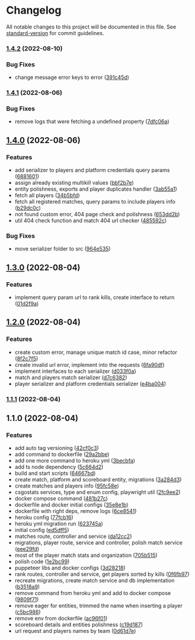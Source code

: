 # Changelog

All notable changes to this project will be documented in this file. See [standard-version](https://github.com/conventional-changelog/standard-version) for commit guidelines.

### [1.4.2](https://github.com/marcelosj3/project-csgo-dashboard-rank/compare/v1.4.1...v1.4.2) (2022-08-10)


### Bug Fixes

* change message error keys to error ([391c45d](https://github.com/marcelosj3/project-csgo-dashboard-rank/commit/391c45df9c5df4f55764f9be6a44db106e88519a))

### [1.4.1](https://github.com/marcelosj3/csgodashboardrank/compare/v1.4.0...v1.4.1) (2022-08-06)


### Bug Fixes

* remove logs that were fetching a undefined property ([7dfc06a](https://github.com/marcelosj3/csgodashboardrank/commit/7dfc06a7e9c4ddcbb44e580418f3994009aadd23))

## [1.4.0](https://github.com/marcelosj3/csgodashboardrank/compare/v1.3.0...v1.4.0) (2022-08-06)


### Features

* add serializer to players and platform credentials query params ([6881601](https://github.com/marcelosj3/csgodashboardrank/commit/688160183a81a14b03ce6238f4e6338b0b4a850b))
* assign already existing multikill values ([bbf2b7e](https://github.com/marcelosj3/csgodashboardrank/commit/bbf2b7e63889dd6fc1483ea89302ade1e306eecb))
* entity polishness, exports and player duplicates handler ([3ab55a1](https://github.com/marcelosj3/csgodashboardrank/commit/3ab55a12cd638e3e06bb6946fa48436e98cf6cb6))
* fetch all players ([34b5bfd](https://github.com/marcelosj3/csgodashboardrank/commit/34b5bfd1c9e0fbc363c69818a6c19386f386b6db))
* fetch all registered matches, query params to include players info ([b29dc0c](https://github.com/marcelosj3/csgodashboardrank/commit/b29dc0c9f27dac3adbcba6bd326eabdcbef3f194))
* not found custom error, 404 page check and polishness ([653dd2b](https://github.com/marcelosj3/csgodashboardrank/commit/653dd2b7ddb8e46f5a6d185e502a89738b0d5ec1))
* util 404 check function and match 404 url checker ([485592c](https://github.com/marcelosj3/csgodashboardrank/commit/485592c890cea3da8336be9fe105bb5e433c9725))


### Bug Fixes

* move serializer folder to src ([964e535](https://github.com/marcelosj3/csgodashboardrank/commit/964e535ad09ab98540d696bee66170329e400cbb))

## [1.3.0](https://github.com/marcelosj3/csgodashboardrank/compare/v1.2.0...v1.3.0) (2022-08-04)


### Features

* implement query param url to rank kills, create interface to return ([01d2f9a](https://github.com/marcelosj3/csgodashboardrank/commit/01d2f9aacf69f315b6ef1fddd5d4a8f1b43c0e6e))

## [1.2.0](https://github.com/marcelosj3/csgodashboardrank/compare/v1.1.1...v1.2.0) (2022-08-04)


### Features

* create custom error, manage unique match id case, minor refactor ([8f2c7f5](https://github.com/marcelosj3/csgodashboardrank/commit/8f2c7f540c123712425e97a485061a741d665022))
* create invalid url error, implement into the requests ([6fa90df](https://github.com/marcelosj3/csgodashboardrank/commit/6fa90dfb870b93d74c1c67cb51d078a83b634324))
* implement interfaces to each serializer ([d033f0a](https://github.com/marcelosj3/csgodashboardrank/commit/d033f0abf6f696fb2a39a004d0f1cab4f124148d))
* match and players match serializer ([d7c6382](https://github.com/marcelosj3/csgodashboardrank/commit/d7c6382702be1ef5492180f8f06f45cf6825f5f4))
* player serializer and platform credentials serializer ([e4ba004](https://github.com/marcelosj3/csgodashboardrank/commit/e4ba0040bb63ebccabebd8c0043ff3b32ea56697))

### [1.1.1](https://github.com/marcelosj3/csgodashboardrank/compare/v1.1.0...v1.1.1) (2022-08-04)

## 1.1.0 (2022-08-04)


### Features

* add auto tag versioning ([42cf0c3](https://github.com/marcelosj3/csgodashboardrank/commit/42cf0c3bb3229ec6a22f4c1070cff57ade4c4255))
* add command to dockerfile ([29a2bbe](https://github.com/marcelosj3/csgodashboardrank/commit/29a2bbe0ff1e5b91f6f79fedea450bf55aef4cde))
* add one more command to heroku yml ([3becbfa](https://github.com/marcelosj3/csgodashboardrank/commit/3becbfa4fbb8006fd7988dc75702f2a2819e73ef))
* add ts node dependency ([5c664d2](https://github.com/marcelosj3/csgodashboardrank/commit/5c664d2f7072d809b26bc4952be189c4d9c7d32f))
* build and start scripts ([64667bd](https://github.com/marcelosj3/csgodashboardrank/commit/64667bdd2860470c591ad63d07661dea656a1121))
* create match, platform and scoreboard entity, migrations ([3a284d3](https://github.com/marcelosj3/csgodashboardrank/commit/3a284d3ab5b626470ec0ab223af9c867ee0bcc0c))
* create matches and players info ([95fc58e](https://github.com/marcelosj3/csgodashboardrank/commit/95fc58eebf9b90d5fca83d46c8152cdbbe92145a))
* csgostats services, type and enum config, playwright util ([2fc9ee2](https://github.com/marcelosj3/csgodashboardrank/commit/2fc9ee2efebe2b26c3c4f9c8dc3e0be9c67ebfd5))
* docker compose command ([481b27c](https://github.com/marcelosj3/csgodashboardrank/commit/481b27cc9de9b059645e82b28cf951869567d5a3))
* dockerfile and docker initial configs ([35e8e1b](https://github.com/marcelosj3/csgodashboardrank/commit/35e8e1baa601219896f684bb39c2ba67e46d8dd3))
* dockerfile with right deps, remove logs ([6ce8541](https://github.com/marcelosj3/csgodashboardrank/commit/6ce85410266660bb5e25abd0babf3aee5c64a8ce))
* heroku config ([77fcb16](https://github.com/marcelosj3/csgodashboardrank/commit/77fcb168d31c61d4169e37f3573a301e3ab3333f))
* heroku yml migration run ([623745a](https://github.com/marcelosj3/csgodashboardrank/commit/623745a88bf6e4b49191cef44ef518d9da0f1278))
* initial config ([ed5dff5](https://github.com/marcelosj3/csgodashboardrank/commit/ed5dff56a4586a50cc811bfd339f3ac6e04e9a56))
* matches route, controller and service ([da12cc2](https://github.com/marcelosj3/csgodashboardrank/commit/da12cc20bca4a15929aa519a53c0d3e335a21c08))
* migrations, player route, service and controller, polish match service ([eee29fd](https://github.com/marcelosj3/csgodashboardrank/commit/eee29fd959b08ffec7e23d927de57c5a6b165e9a))
* most of the player match stats and organization ([705b515](https://github.com/marcelosj3/csgodashboardrank/commit/705b51537e4f7758f79595b95bf77ff7e691b2d1))
* polish code ([1e2bc99](https://github.com/marcelosj3/csgodashboardrank/commit/1e2bc99174bbe233a124b65654b57559f2627feb))
* puppeteer libs and docker configs ([3d28218](https://github.com/marcelosj3/csgodashboardrank/commit/3d282181425bb25e5dc34b23f0f9007076450e1f))
* rank routes, controller and service, get players sorted by kills ([0f6fb97](https://github.com/marcelosj3/csgodashboardrank/commit/0f6fb978f26e5dbd85cc9f0ca43fde2b0d1ec2ed))
* recreate migrations, create match service and db implementation ([b3518a9](https://github.com/marcelosj3/csgodashboardrank/commit/b3518a916c027b34e1ba0a96fd31030a64fc6ff0))
* remove command from heroku yml and add to docker compose ([9809f71](https://github.com/marcelosj3/csgodashboardrank/commit/9809f719e0f68a72e415f416d481c1262647d597))
* remove eager for entities, trimmed the name when inserting a player ([c5bc986](https://github.com/marcelosj3/csgodashboardrank/commit/c5bc986724df97301279b9412e14500bfa20910c))
* remove env from dockerfile ([ac96f01](https://github.com/marcelosj3/csgodashboardrank/commit/ac96f01fb52745fcffecf8118331be5d8d4a3d6d))
* scoreboard details and entities polishness ([c19d187](https://github.com/marcelosj3/csgodashboardrank/commit/c19d187426674fdc2801bb8ecd65265379d27126))
* url request and players names by team ([0d61d7e](https://github.com/marcelosj3/csgodashboardrank/commit/0d61d7edc362101a83de452198664d15dc5ad0de))
